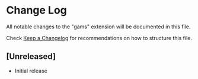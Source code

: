 # Change Log
All notable changes to the "gams" extension will be documented in this file.

Check [Keep a Changelog](http://keepachangelog.com/) for recommendations on how to structure this file.

## [Unreleased]
- Initial release